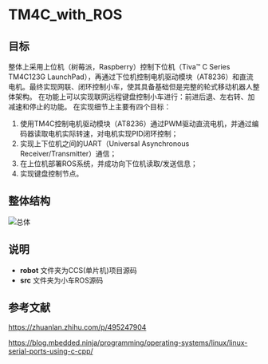 # TM4C_with_ROS


## 目标
整体上采用上位机（树莓派，Raspberry）控制下位机（Tiva™ C Series TM4C123G LaunchPad），再通过下位机控制电机驱动模块（AT8236）和直流电机。最终实现网联、闭环控制小车，使其具备基础但是完整的轮式移动机器人整体架构。
在功能上可以实现联网远程键盘控制小车进行：前进后退、左右转、加减速和停止的功能。
在实现细节上主要有四个目标：
1. 使用TM4C控制电机驱动模块（AT8236）通过PWM驱动直流电机，并通过编码器读取电机实际转速，对电机实现PID闭环控制；
2. 实现上下位机之间的UART（Universal Asynchronous Receiver/Transmitter）通信；
3. 在上位机部署ROS系统，并成功向下位机读取/发送信息；
4. 实现键盘控制节点。

## 整体结构
![总体](https://github.com/Tnn-001/TM4C_with_ROS/assets/74281743/30595b4c-e8c6-43ce-9aa1-084bc854af54)

## 说明
- **robot** 文件夹为CCS(单片机)项目源码
- **src** 文件夹为小车ROS源码

## 参考文献
https://zhuanlan.zhihu.com/p/495247904

https://blog.mbedded.ninja/programming/operating-systems/linux/linux-serial-ports-using-c-cpp/

